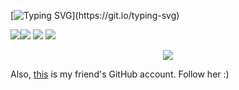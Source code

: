 [![Typing SVG](https://readme-typing-svg.herokuapp.com?font=Fira+Code&size=40&duration=2000&pause=1200&color=66CCFF&center=true&vCenter=true&repeat=true&width=1400&height=60&lines=Hi+there!+I'm+fish%2Ca+senior+high+school+student+from+China.)](https://git.io/typing-svg)

![](https://img.shields.io/badge/Tool-NeoVim-blue)![](https://img.shields.io/badge/Tool-VsCode-blue)  ![](https://img.shields.io/badge/Learning-Python-orange) ![](https://img.shields.io/badge/Grade-10-purple)

<p align="center">
  <a href="https://github.com/nya-sec">
    <img src="https://github-readme-stats-eight-theta.vercel.app/api?username=fish-acct&show_icons=true&theme=algolia&include_all_commits=true&count_private=true&hide=prs,issues"/>
  </a>
</p>

Also, [this](https://github.com/nya-main) is my friend's GitHub account. Follow her :)

